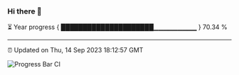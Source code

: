 ### Hi there 👋

⏳ Year progress { █████████████████████▁▁▁▁▁▁▁▁▁ } 70.34 %

---

⏰ Updated on Thu, 14 Sep 2023 18:12:57 GMT

![Progress Bar CI](https://github.com/liununu/liununu/workflows/Progress%20Bar%20CI/badge.svg)
